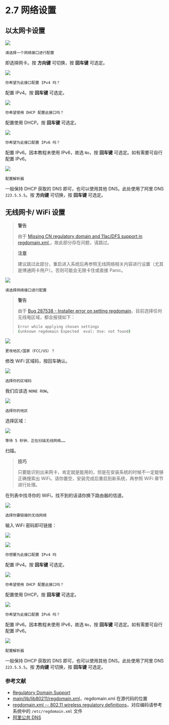 # 2.7 网络设置

## 以太网卡设置

![](../.gitbook/assets/ins17.png)

`请选择一个网络接口进行配置`

即选择网卡。按 **方向键** 可切换，按 **回车键** 可选定。

![](../.gitbook/assets/ins18.png)

`你希望为此接口配置 IPv4 吗？`

配置 IPv4。按 **回车键** 可选定。

![](../.gitbook/assets/ins19.png)

`你希望使用 DHCP 配置此接口吗？`

配置使用 DHCP。按 **回车键** 可选定。

![](../.gitbook/assets/ins20.png)

`你希望为此接口配置 IPv6 吗？`

配置 IPv6。因本教程未使用 IPv6，故选 `No`，按 **回车键** 可选定。如有需要可自行配置 IPv6。

![](../.gitbook/assets/ins21.png)

`配置解析器`

一般保持 DHCP 获取的 DNS 即可，也可以使用其他 DNS。此处使用了阿里 DNS `223.5.5.5`。按 **方向键** 可切换，按 **回车键** 可选定。

## 无线网卡/ WiFi 设置

>**警告**
>
>由于 [Missing CN regulatory domain and 11ac/DFS support in regdomain.xml ](https://bugs.freebsd.org/bugzilla/show_bug.cgi?id=289202)，故此部分存在问题，请跳过。

>**注意**
>
>建议跳过此部分，重启进入系统后再参照无线网络相关内容进行设置（尤其是博通网卡用户）。否则可能会无限卡住或直接 Panic。

![](../.gitbook/assets/ins-w1.png)

`请选择网络接口进行配置`

>**警告**
>
>由于 [Bug 287538 - Installer error on setting regdomain](https://bugs.freebsd.org/bugzilla/show_bug.cgi?id=287538)，目前选择任何无线电区域，都会报错如下：
>
>```sh
>Error while applying chosen settings  
>(unknown regdomain Expected  eval: Use: not found)
>```

![](../.gitbook/assets/ins-w2.png)

`更改地区/国家（FCC/US）？`

修改 WiFi 区域码，按回车确认。

![](../.gitbook/assets/ins-w3.png)

`选择你的区域码`

我们应该选 `NONE ROW`。


![](../.gitbook/assets/ins-w4.png)

`选择你的地区`

选择区域：

![](../.gitbook/assets/ins-w5.png)

`等待 5 秒钟，正在扫描无线网络……`

扫描。

>**技巧**
>
>只要能识别出来网卡，肯定就是能用的，但是在安装系统的时候不一定能够正确搜索出 WiFi。请你置空，安装完成后重启到新系统，再参照 WiFi 章节进行处理。

在列表中找寻你的 WiFi，找不到的话请你换下路由器的信道。

![](../.gitbook/assets/ins-w6.png)

`选择你要链接的无线网络`

输入 WiFi 密码即可链接：

![](../.gitbook/assets/ins-w7.png)

![](../.gitbook/assets/ins18.png)

`你想要为此接口配置 IPv4 吗`

配置 IPv4。按 **回车键** 可选定。

![](../.gitbook/assets/ins19.png)

`你希望使用 DHCP 配置此接口吗？`

配置使用 DHCP。按 **回车键** 可选定。

![](../.gitbook/assets/ins20.png)

`你希望为此接口配置 IPv6 吗？`

配置 IPv6。因本教程未使用 IPv6，故选 `No`，按 **回车键** 可选定。如有需要可自行配置 IPv6。

![](../.gitbook/assets/ins21.png)

`配置解析器`

一般保持 DHCP 获取的 DNS 即可，也可以使用其他 DNS。此处使用了阿里 DNS `223.5.5.5`。按 **方向键** 可切换，按 **回车键** 可选定。

### 参考文献

- [Regulatory Domain Support](https://wiki.freebsd.org/WiFi/RegulatoryDomainSupport)
- [main/lib/lib80211/regdomain.xml](https://github.com/freebsd/freebsd-src/blob/main/lib/lib80211/regdomain.xml)，regdomain.xml 在源代码的位置
- [regdomain.xml --	802.11 wireless	regulatory definitions](https://man.freebsd.org/cgi/man.cgi?query=regdomain&sektion=5)，对应编码请参考系统中的 `/etc/regdomain.xml` 文件
- [阿里公共 DNS](https://www.alidns.com/)
